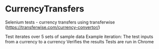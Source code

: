 # CurrencyTransfers
Selenium tests - currency transfers using transferwise (https://transferwise.com/currency-convertor/)

Test iterates over 5 sets of sample data
Example iteration:
  The test inputs from a currency to a currency
  Verifies the results
Tests are run in Chrome
